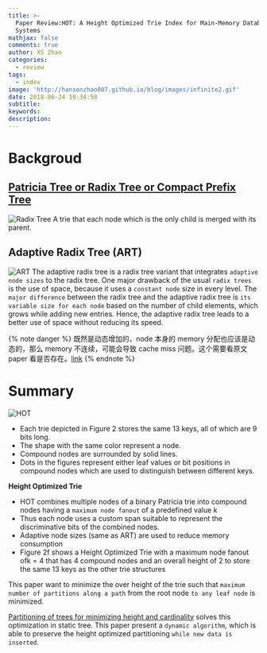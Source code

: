 ```yaml
---
title: >-
  Paper Review:HOT: A Height Optimized Trie Index for Main-Memory Database
  Systems
mathjax: false
comments: true
author: XS Zhao
categories:
  - review
tags:
  - index
image: 'http://hansonzhao007.github.io/blog/images/infinite2.gif'
date: 2018-06-24 19:34:58
subtitle:
keywords:
description:
---
```


# Backgroud

## [Patricia Tree or Radix Tree or Compact Prefix Tree](https://en.wikipedia.org/wiki/Radix_tree)

![Radix Tree](1.png)
A trie that each node which is the only child is merged with its parent.

## Adaptive Radix Tree (ART)

![ART](2.png)
The adaptive radix tree is a radix tree variant that integrates `adaptive node sizes` to the radix tree. One major drawback of the usual `radix trees` is the use of space, because it uses a `constant node` size in every level. The `major difference` between the radix tree and the adaptive radix tree is `its variable size for each node` based on the number of child elements, which grows while adding new entries. Hence, the adaptive radix tree leads to a better use of space without reducing its speed.

{% note danger %} 
既然是动态增加的，node 本身的 memory 分配也应该是动态的，那么 memory 不连续，可能会导致 cache miss 问题。这个需要看原文 paper 看是否存在。[link](https://db.in.tum.de/~leis/papers/ART.pdf)
{% endnote %}

# Summary

![HOT](3.png)

- Each trie depicted in Figure 2 stores the same 13 keys, all of which are 9 bits long.
- The shape with the same color represent a node.
- Compound nodes are surrounded by solid lines.
- Dots in the figures represent either leaf values or bit positions in compound nodes which are used to distinguish between different keys.

**Height Optimized Trie**

- HOT combines multiple nodes of a binary Patricia trie into compound nodes having a `maximum node fanout` of a predefined value k
- Thus each node uses a custom span suitable to represent the discriminative bits of the combined nodes.
- Adaptive node sizes (same as ART) are used to reduce memory consumption
- Figure 2f shows a Height Optimized Trie with a maximum node fanout ofk = 4 that has 4 compound nodes and an overall height of 2 to store the same 13 keys as the other trie structures

This paper want to minimize the over height of the trie such that `maximum number of partitions along a path` from the root node `to any leaf node` is minimized.

[Partitioning of trees for minimizing height and cardinality](https://www.sciencedirect.com/science/article/pii/S0020019003005118) solves this optimization in static tree. This paper present a `dynamic algorithm`, which is able to preserve the height optimized partitioning `while new data is inserted`.

